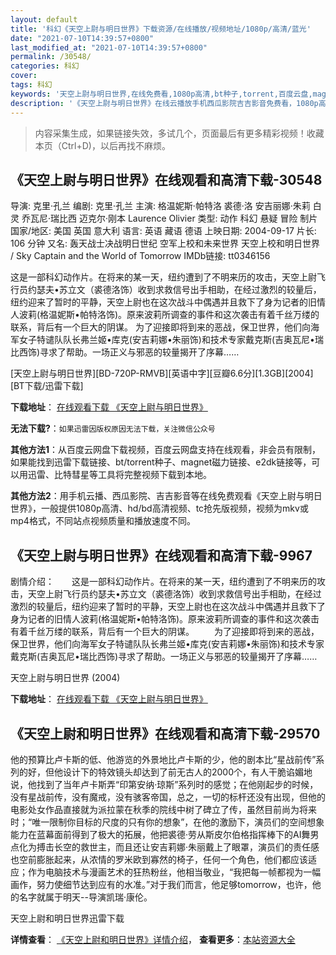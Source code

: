 ```yaml
---
layout: default
title: '科幻《天空上尉与明日世界》下载资源/在线播放/视频地址/1080p/高清/蓝光'
date: "2021-07-10T14:39:57+0800"
last_modified_at: "2021-07-10T14:39:57+0800"
permalink: /30548/
categories: 科幻
cover:
tags: 科幻
keywords: '天空上尉与明日世界,在线免费看,1080p高清,bt种子,torrent,百度云盘,magnet,磁力链,迅雷下载资源'
description: '《天空上尉与明日世界》在线云播放手机西瓜影院吉吉影音免费看，1080p高清bd/hd未删减完整版和tc抢先枪版，mkv/mp4格式，附带bt/torrent种子、magnet/磁力链、百度云盘、网盘资源迅雷下载链接'
---
```


>内容采集生成，如果链接失效，多试几个，页面最后有更多精彩视频！收藏本页（Ctrl+D)，以后再找不麻烦。


## 《天空上尉与明日世界》在线观看和高清下载-30548

导演: 克里·孔兰 编剧: 克里·孔兰 主演: 格温妮斯·帕特洛 裘德·洛 安吉丽娜·朱莉 白灵 乔瓦尼·瑞比西 迈克尔·刚本 Laurence Olivier 类型: 动作 科幻 悬疑 冒险 制片国家/地区: 美国 英国 意大利 语言: 英语 藏语 德语 上映日期: 2004-09-17 片长: 106 分钟 又名: 轰天战士决战明日世纪 空军上校和未来世界 天空上校和明日世界 / Sky Captain and the World of Tomorrow IMDb链接: tt0346156

这是一部科幻动作片。在将来的某一天，纽约遭到了不明来历的攻击，天空上尉飞行员约瑟夫•苏立文（裘德洛饰）收到求救信号出手相助，在经过激烈的较量后，纽约迎来了暂时的平静，天空上尉也在这次战斗中偶遇并且救下了身为记者的旧情人波莉(格温妮斯•帕特洛饰)。原来波莉所调查的事件和这次袭击有着千丝万缕的联系，背后有一个巨大的阴谋。 为了迎接即将到来的恶战，保卫世界，他们向海军女子特谴队队长弗兰姬•库克(安吉莉娜•朱丽饰)和技术专家戴克斯(吉奥瓦尼•瑞比西饰)寻求了帮助。一场正义与邪恶的较量揭开了序幕……


[天空上尉与明日世界][BD-720P-RMVB][英语中字][豆瓣6.6分][1.3GB][2004][BT下载/迅雷下载]

**下载地址**： [在线观看下载 《天空上尉与明日世界》](https://www.btdx8.com/torrent/sky_captain_and_the_world_of_tomorrow_2004.html) 


**无法下载?**：`如果迅雷因版权原因无法下载，关注微信公众号 `

**其他方法1**：从百度云网盘下载视频，百度云网盘支持在线观看，非会员有限制，如果能找到迅雷下载链接、bt/torrent种子、magnet磁力链接、e2dk链接等，可以用迅雷、比特彗星等工具将完整视频下载到本地。

**其他方法2**：用手机云播、西瓜影院、吉吉影音等在线免费观看《天空上尉与明日世界》，一般提供1080p高清、hd/bd高清视频、tc抢先版视频，视频为mkv或mp4格式，不同站点视频质量和播放速度不同。


## 《天空上尉与明日世界》在线观看和高清下载-9967

剧情介绍：　　这是一部科幻动作片。在将来的某一天，纽约遭到了不明来历的攻击，天空上尉飞行员约瑟夫•苏立文（裘德洛饰）收到求救信号出手相助，在经过激烈的较量后，纽约迎来了暂时的平静，天空上尉也在这次战斗中偶遇并且救下了身为记者的旧情人波莉(格温妮斯•帕特洛饰)。原来波莉所调查的事件和这次袭击有着千丝万缕的联系，背后有一个巨大的阴谋。 　　为了迎接即将到来的恶战，保卫世界，他们向海军女子特谴队队长弗兰姬•库克(安吉莉娜•朱丽饰)和技术专家戴克斯(吉奥瓦尼•瑞比西饰)寻求了帮助。一场正义与邪恶的较量揭开了序幕……


天空上尉与明日世界 (2004)

**下载地址**： [在线观看下载 《天空上尉与明日世界》](https://www.btbtdy.me/btdy/dy8811.html) 


## 《天空上尉和明日世界》在线观看和高清下载-29570

他的预算比卢卡斯的低、他游览的外景地比卢卡斯的少，他的剧本比“星战前传”系列的好，但他设计下的特效镜头却达到了前无古人的2000个，有人干脆谄媚地说，他找到了当年卢卡斯弄&ldquo;印第安纳·琼斯”系列时的感觉；在他刚起步的时候，没有星战前传，没有魔戒，没有骇客帝国，总之，一切的标杆还没有出现，但他的电影处女作品直接就为派拉蒙在秋季的院线中树了碑立了传，虽然目前尚为将来时；“唯一限制你目标的尺度的只有你的想象&rdquo;，在他的激励下，演员们的空间想象能力在蓝幕面前得到了极大的拓展，他把裘德&middot;劳从斯皮尔伯格指挥棒下的AI舞男点化为搏击长空的救世主，而且还让安吉莉娜·朱丽戴上了眼罩，演员们的责任感也空前膨胀起来，从浓情的罗米欧到寡然的椅子，任何一个角色，他们都应该适应；作为电脑技术与漫画艺术的狂热粉丝，他相当敬业，“我把每一帧都视为一幅画作，努力使细节达到应有的水准。&rdquo;对于我们而言，他足够tomorrow，也许，他的名字就属于明天--导演凯瑞·康伦。


天空上尉和明日世界迅雷下载

**详情查看**： [《天空上尉和明日世界》详情介绍](/movie/29570/)， **查看更多**：[本站资源大全](/movie/t/all/)

